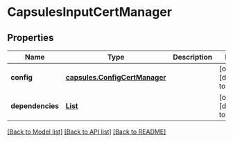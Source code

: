 # CapsulesInputCertManager
## Properties

Name | Type | Description | Notes
------------ | ------------- | ------------- | -------------
**config** | [**capsules.ConfigCertManager**](capsules.ConfigCertManager.md) |  | [optional] [default to null]
**dependencies** | [**List**](string.md) |  | [optional] [default to null]

[[Back to Model list]](../README.md#documentation-for-models) [[Back to API list]](../README.md#documentation-for-api-endpoints) [[Back to README]](../README.md)

